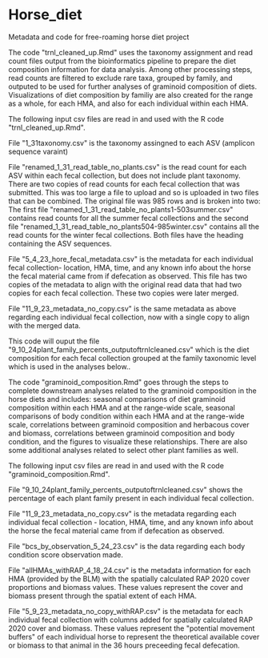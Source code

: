 # Horse_diet
Metadata and code for free-roaming horse diet project

The code "trnl_cleaned_up.Rmd" uses the taxonomy assignment and read count files output from the bioinformatics pipeline to prepare the diet composition information for data analysis. Among other processing steps, read counts are filtered to exclude rare taxa, grouped by family, and outputed to be used for further analyses of graminoid composition of diets. Visualizations of diet composition by familiy are also created for the range as a whole, for each HMA, and also for each individual within each HMA. 

The following input csv files are read in and used with the R code "trnl_cleaned_up.Rmd".

File "1_31taxonomy.csv" is the taxonomy assingned to each ASV (amplicon sequence varaint)

File "renamed_1_31_read_table_no_plants.csv" is the read count for each ASV within each fecal collection, but does not include plant taxonomy. There are two copies of read counts for each fecal collection that was submitted. This was too large a file to upload and so is uploaded in two files that can be combined. The original file was 985 rows and is broken into two: The first file "renamed_1_31_read_table_no_plants1-503summer.csv" contains read counts for all the summer fecal collections and the second file "renamed_1_31_read_table_no_plants504-985winter.csv" contains all the read counts for the winter fecal collections. Both files have the heading containing the ASV sequences.  

File "5_4_23_hore_fecal_metadata.csv" is the metadata for each individual fecal collection- location, HMA, time, and any known info about the horse the fecal material came from if defecation as observed.  This file has two copies of the metadata to align with the original read data that had two copies for each fecal collection. These two copies were later merged.  

File "11_9_23_metadata_no_copy.csv" is the same metadata as above regarding each individual fecal collection, now with a single copy to align with the merged data. 

This code will ouput the file "9_10_24plant_family_percents_outputoftrnlcleaned.csv" which is the diet composition for each fecal collection grouped at the family taxonomic level which is used in the analyses below..

The code "graminoid_composition.Rmd" goes through the steps to complete downstream analyses related to the graminoid composition in the horse diets and includes: seasonal comparisons of diet graminoid composition within each HMA and at the range-wide scale, seasonal comparisons of body condition within each HMA and at the range-wide scale, correlations between graminoid composition and herbacous cover and biomass, correlations between graminoid composition and body condition, and the figures to visualize these relationships. There are also some additional analyses related to select other plant families as well. 

The following input csv files are read in and used with the R code "graminoid_composition.Rmd". 

File "9_10_24plant_family_percents_outputoftrnlcleaned.csv" shows the percentage of each plant family present in each individual fecal collection. 

File "11_9_23_metadata_no_copy.csv" is the metadata regarding each individual fecal collection - location, HMA, time, and any known info about the horse the fecal material came from if defecation as observed. 

File "bcs_by_observation_5_24_23.csv" is the data regarding each body condition score observation made. 

File "allHMAs_withRAP_4_18_24.csv" is the metadata information for each HMA (provided by the BLM) with the spatially calculated RAP 2020 cover proportions and biomass values. These values represent the cover and biomass present through the spatial extent of each HMA.  

File "5_9_23_metadata_no_copy_withRAP.csv" is the metadata for each individual fecal collection with columns added for spatially calculated RAP 2020 cover and biomass. These values represent the "potential movement buffers" of each individual horse to represent the theoretical available cover or biomass to that animal in the 36 hours preceeding fecal defecation.  

  
